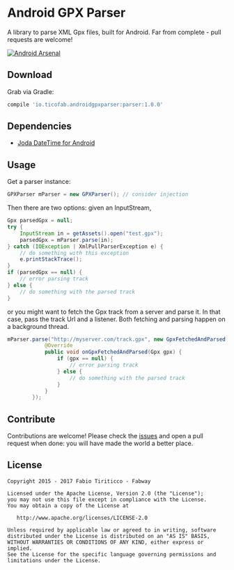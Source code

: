 Android GPX Parser
=======

A library to parse XML Gpx files, built for Android.
Far from complete - pull requests are welcome!

[![Android Arsenal](https://img.shields.io/badge/Android%20Arsenal-android--gpx--parser-green.svg?style=flat)](https://android-arsenal.com/details/1/2500)

Download
--------

Grab via Gradle:

```groovy
compile 'io.ticofab.androidgpxparser:parser:1.0.0'
```

Dependencies
------------

* [Joda DateTime for Android][1]

Usage
-----

Get a parser instance:

```java
GPXParser mParser = new GPXParser(); // consider injection
```

Then there are two options: given an InputStream,

```java
Gpx parsedGpx = null;
try {
    InputStream in = getAssets().open("test.gpx");
    parsedGpx = mParser.parse(in);
} catch (IOException | XmlPullParserException e) {
    // do something with this exception
    e.printStackTrace();
}
if (parsedGpx == null) {
    // error parsing track
} else {
    // do something with the parsed track
}
```

or you might want to fetch the Gpx track from a server and parse it. In that case, pass the track Url and a listener. Both fetching and parsing happen on a background thread.

```java
mParser.parse("http://myserver.com/track.gpx", new GpxFetchedAndParsed() {
            @Override
            public void onGpxFetchedAndParsed(Gpx gpx) {
                if (gpx == null) {
                    // error parsing track
                } else {
                    // do something with the parsed track
                }
            }
        });
```

Contribute
----------

Contributions are welcome! Please check the [issues](https://github.com/ticofab/android-gpx-parser/issues) and open a pull request when done: you will have made the world a better place.

License
--------

    Copyright 2015 - 2017 Fabio Tiriticco - Fabway

    Licensed under the Apache License, Version 2.0 (the "License");
    you may not use this file except in compliance with the License.
    You may obtain a copy of the License at

       http://www.apache.org/licenses/LICENSE-2.0

    Unless required by applicable law or agreed to in writing, software
    distributed under the License is distributed on an "AS IS" BASIS,
    WITHOUT WARRANTIES OR CONDITIONS OF ANY KIND, either express or implied.
    See the License for the specific language governing permissions and
    limitations under the License.

[1]: https://github.com/dlew/joda-time-android
